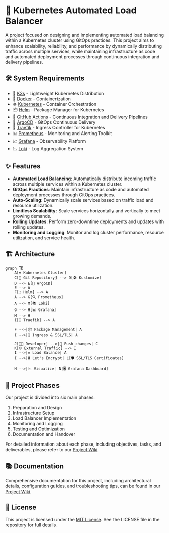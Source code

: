 # 🦦 Kubernetes Automated Load Balancer

A project focused on designing and implementing automated load balancing within a Kubernetes cluster using GitOps practices. This project aims to enhance scalability, reliability, and performance by dynamically distributing traffic across multiple services, while maintaining infrastructure as code and automated deployment processes through continuous integration and delivery pipelines.

## 🛠 System Requirements

- 🥨 [K3s](https://k3s.io/) - Lightweight Kubernetes Distribution
- 🐋 [Docker](https://www.docker.com/) - Containerization
- ☸️ [Kubernetes](https://kubernetes.io/) - Container Orchestration
- 📦 [Helm](https://helm.sh/) - Package Manager for Kubernetes
- 🚀 [GitHub Actions](https://github.com/actions) - Continuous Integration and Delivery Pipelines
- 🐙 [ArgoCD](https://argoproj.github.io/argo-cd/) - GitOps Continuous Delivery
- 🚦 [Traefik](https://traefik.io/) - Ingress Controller for Kubernetes
- 📊 [Prometheus](https://prometheus.io/) - Monitoring and Alerting Toolkit
- 📈 [Grafana](https://grafana.com/) - Observability Platform
- 📉 [Loki](https://grafana.com/oss/loki/) - Log Aggregation System

## ✨ Features

- **Automated Load Balancing**: Automatically distribute incoming traffic across multiple services within a Kubernetes cluster.
- **GitOps Practices**: Maintain infrastructure as code and automated deployment processes through GitOps practices.
- **Auto-Scaling**: Dynamically scale services based on traffic load and resource utilization.
- **Limitless Scalability**: Scale services horizontally and vertically to meet growing demands.
- **Rolling Updates**: Perform zero-downtime deployments and updates with rolling updates.
- **Monitoring and Logging**: Monitor and log cluster performance, resource utilization, and service health.

## 🏗️ Architecture

```mermaid
graph TD
    A[☸️ Kubernetes Cluster]
    C[📁 Git Repository] --> D[🛠️ Kustomize]
    D --> E[🚀 ArgoCD]
    E --> A
    F[⚓ Helm] --> A
    A --> G[🔍 Prometheus]
    A --> M[📚 Loki]
    G --> H[📊 Grafana]
    M --> H
    I[🚦 Traefik] --> A

    F -->|📦 Package Management| A
    I -->|🔐 Ingress & SSL/TLS| A

    J[👩‍💻 Developer] -->|🔄 Push changes| C
    K[🌐 External Traffic] --> I
    I -->|⚖️ Load Balance| A
    I -->|🔒 Let's Encrypt| L[🛡️ SSL/TLS Certificates]

    H -->|📉 Visualize| N[🖥️ Grafana Dashboard]
```

## 🎯 Project Phases

Our project is divided into six main phases:

1. Preparation and Design
2. Infrastructure Setup
3. Load Balancer Implementation
4. Monitoring and Logging
5. Testing and Optimization
6. Documentation and Handover

For detailed information about each phase, including objectives, tasks, and deliverables, please refer to our [Project Wiki](#).

## 📚 Documentation

Comprehensive documentation for this project, including architectural details, configuration guides, and troubleshooting tips, can be found in our [Project Wiki](#).

## 📄 License

This project is licensed under the [MIT License](LICENSE). See the LICENSE file in the repository for full details.
